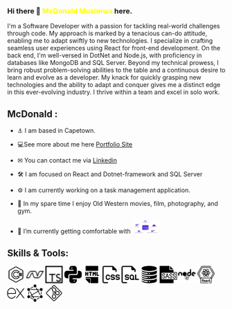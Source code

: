 ### Hi there 👋 <span style="color:yellow">McDonald Musimwa</span> here.  
I'm a Software Developer with a passion for tackling real-world challenges through code. My approach is marked by a tenacious can-do attitude, enabling me to adapt swiftly to new technologies.
I specialize in crafting seamless user experiences using React for front-end development. On the back end, I'm well-versed in DotNet and Node.js, with proficiency in databases like MongoDB and SQL Server.
Beyond my technical prowess, I bring robust problem-solving abilities to the table and a continuous desire to learn and evolve as a developer. My knack for quickly grasping new technologies and the ability to adapt and conquer gives me a distinct edge in this ever-evolving industry. I thrive within a team and excel in solo work.

<!--
**McDonaldMusimwa/McDonaldMusimwa** is a ✨ _special_ ✨ repository because its `README.md` (this file) appears on your GitHub profile.
-->


## McDonald : 
- ⚓ I am based in Capetown.  

- 💻See more about me here [Portfolio Site](https://mcdonald.onrender.com)  
- ✉ You can contact me via [Linkedin](https://www.linkedin.com/in/mcdonaldmusimwa)  
- 🛠 I am focused on React and Dotnet-framework and SQL Server
- ⚙ I am currently working on a task management application.  
-  🎉 In my spare time I enjoy Old Western movies, film, photography, and gym. 
- 🌱 I’m currently getting comfortable with <img src="got.png" height="30" width="60" class="icon1"/> 


## Skills & Tools:  
<div class="circle">
  <div class="icon-container">
    <img src="csharp.png" height="40" class="icon11">
    <img src="dotnet.png" height="40" class="icon11">
    <img src="tp.png" height="40" class="icon icon5">
    <img src="python.png" height="40" class="icon icon6">
    <img src="html.png" height="40" class="icon icon1">
    <img src="css.png" height="40" class="icon icon2">
    <img src="sql.png" height="40" class="icon icon9">
    <img src="database.png" height="40" class="icon icon10">
    <img src="sass.png" height="40" class="icon icon3">
    <img src="nodejs.png" height="40" class="icon icon4">
    <img src="react.png" height="40" class="icon11">
    <img src="express-js.png" height="40" class="icon icon7">
    <img src="graphql.png" height="40" class="icon icon8">
      <img src="git.png" height="40" class="icon icon8">
    <div class="black-hole"></div>
  </div>
</div>
